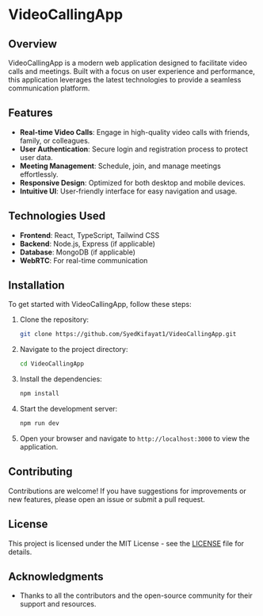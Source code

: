 # VideoCallingApp

## Overview
VideoCallingApp is a modern web application designed to facilitate video calls and meetings. Built with a focus on user experience and performance, this application leverages the latest technologies to provide a seamless communication platform.

## Features
- **Real-time Video Calls**: Engage in high-quality video calls with friends, family, or colleagues.
- **User Authentication**: Secure login and registration process to protect user data.
- **Meeting Management**: Schedule, join, and manage meetings effortlessly.
- **Responsive Design**: Optimized for both desktop and mobile devices.
- **Intuitive UI**: User-friendly interface for easy navigation and usage.

## Technologies Used
- **Frontend**: React, TypeScript, Tailwind CSS
- **Backend**: Node.js, Express (if applicable)
- **Database**: MongoDB (if applicable)
- **WebRTC**: For real-time communication

## Installation
To get started with VideoCallingApp, follow these steps:

1. Clone the repository:
   ```bash
   git clone https://github.com/SyedKifayat1/VideoCallingApp.git
   ```

2. Navigate to the project directory:
   ```bash
   cd VideoCallingApp
   ```

3. Install the dependencies:
   ```bash
   npm install
   ```

4. Start the development server:
   ```bash
   npm run dev
   ```

5. Open your browser and navigate to `http://localhost:3000` to view the application.

## Contributing
Contributions are welcome! If you have suggestions for improvements or new features, please open an issue or submit a pull request.

## License
This project is licensed under the MIT License - see the [LICENSE](LICENSE) file for details.

## Acknowledgments
- Thanks to all the contributors and the open-source community for their support and resources.
